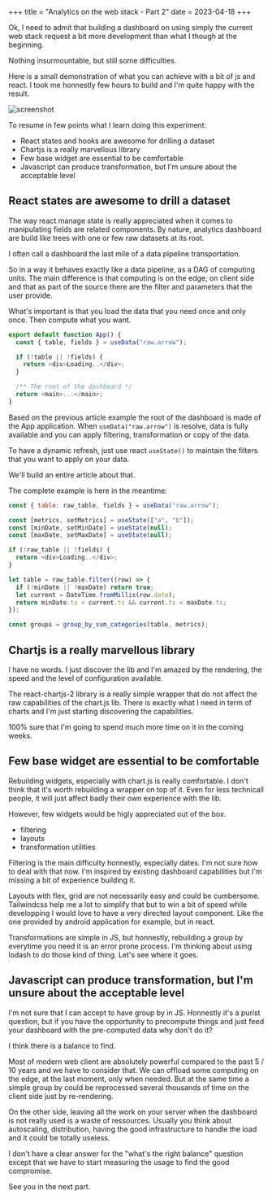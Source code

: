 +++
title = "Analytics on the web stack - Part 2"
date = 2023-04-18
+++

Ok, I need to admit that building a dashboard on using simply the current web stack request a bit more development than what I though at the beginning.

Nothing insurmountable, but still some difficulties.

Here is a small demonstration of what you can achieve with a bit of js and react. I took me honnestly few hours to build and I'm quite happy with the result.

![screenshot](images/behavior.gif)

To resume in few points what I learn doing this experiment:

- React states and hooks are awesome for drilling a dataset
- Chartjs is a really marvellous library
- Few base widget are essential to be comfortable
- Javascript can produce transformation, but I'm unsure about the acceptable level

## React states are awesome to drill a dataset

The way react manage state is really appreciated when it comes to manipulating fields are related components. By nature, analytics dashboard are build like trees with one or few raw datasets at its root.

I often call a dashboard the last mile of a data pipeline transportation.

So in a way it behaves exactly like a data pipeline, as a DAG of computing units. The main difference is that computing is on the edge, on client side and that as part of the source there are the filter and parameters that the user provide.

What's important is that you load the data that you need once and only once. Then compute what you want.

```js
export default function App() {
  const { table, fields } = useData("raw.arrow");

  if (!table || !fields) {
    return <div>Loading..</div>;
  }

  /** The root of the dashboard */
  return <main>...</main>;
}
```

Based on the previous article example the root of the dashboard is made of the App application. When `useData("raw.arrow")` is resolve, data is fully available and you can apply filtering, transformation or copy of the data.

To have a dynamic refresh, just use react `useState()` to maintain the filters that you want to apply on your data.

We'll build an entire article about that.

The complete example is here in the meantime:

```js
const { table: raw_table, fields } = useData("raw.arrow");

const [metrics, setMetrics] = useState(["a", "b"]);
const [minDate, setMinDate] = useState(null);
const [maxDate, setMaxDate] = useState(null);

if (!raw_table || !fields) {
  return <div>Loading..</div>;
}

let table = raw_table.filter((row) => {
  if (!minDate || !maxDate) return true;
  let current = DateTime.fromMillis(row.date);
  return minDate.ts < current.ts && current.ts < maxDate.ts;
});

const groups = group_by_sum_categories(table, metrics);
```

## Chartjs is a really marvellous library

I have no words. I just discover the lib and I'm amazed by the rendering, the speed and the level of configuration available.

The react-chartjs-2 library is a really simple wrapper that do not affect the raw capabilities of the chart.js lib. There is exactly what I need in term of charts and I'm just starting discovering the capabilities.

100% sure that I'm going to spend much more time on it in the coming weeks.

## Few base widget are essential to be comfortable

Rebuilding widgets, especially with chart.js is really comfortable. I don't think that it's worth rebuilding a wrapper on top of it. Even for less technicall people, it will just affect badly their own experience with the lib.

However, few widgets would be higly appreciated out of the box.

- filtering
- layouts
- transformation utilities

Filtering is the main difficulty honnestly, especially dates. I'm not sure how to deal with that now. I'm inspired by existing dashboard capabilities but I'm missing a bit of experience building it.

Layouts with flex, grid are not necessarily easy and could be cumbersome. Tailwindcss help me a lot to simplify that but to win a bit of speed while developping I would love to have a very directed layout component. Like the one provided by android application for example, but in react.

Transformations are simple in JS, but honnestly, rebuilding a group by everytime you need it is an error prone process. I'm thinking about using lodash to do those kind of thing.
Let's see where it goes.

## Javascript can produce transformation, but I'm unsure about the acceptable level

I'm not sure that I can accept to have group by in JS. Honnestly it's a purist question, but if you have the opportunity to precompute things and just feed your dashboard with the pre-computed data why don't do it?

I think there is a balance to find.

Most of modern web client are absolutely powerful compared to the past 5 / 10 years and we have to consider that. We can offload some computing on the edge, at the last moment, only when needed. But at the same time a simple group by could be reprocessed several thousands of time on the client side just by re-rendering.

On the other side, leaving all the work on your server when the dashboard is not really used is a waste of ressources. Usually you think about autoscaling, distribution, having the good infrastructure to handle the load and it could be totally useless.

I don't have a clear answer for the "what's the right balance" question except that we have to start measuring the usage to find the good compromise.

See you in the next part.
